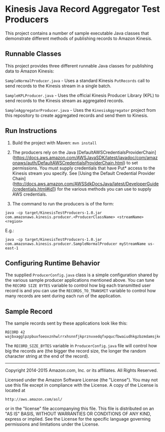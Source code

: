 # Kinesis Java Record Aggregator Test Producers

This project contains a number of sample executable Java classes that demonstrate different methods of publishing records to Amazon Kinesis.

## Runnable Classes

This project provides three different runnable Java classes for publishing data to Amazon Kinesis:

`SampleNormalProducer.java` - Uses a standard Kinesis `PutRecords` call to send records to the Kinesis stream in a single batch.

`SampleKPLProducer.java` - Uses the official Kinesis Producer Library (KPL) to send records to the Kinesis stream as aggregated records.

`SampleAggregatorProducer.java` - Uses the `KinesisAggregator` project from this repository to create aggregated records and send them to Kinesis.

## Run Instructions

1. Build the project with Maven: `mvn install`

2. The producers rely on the Java [DefaultAWSCredentialsProviderChain] (https://docs.aws.amazon.com/AWSJavaSDK/latest/javadoc/com/amazonaws/auth/DefaultAWSCredentialsProviderChain.html) to set permissions.  You must supply credentials that have Put* access to the Kinesis stream you specify.  See [Using the Default Credential Provider Chain] (http://docs.aws.amazon.com/AWSSdkDocsJava/latest/DeveloperGuide/credentials.html#id1) for the various methods you can use to supply AWS credentials.

3.  The command to run the producers is of the form:

`java -cp target/KinesisTestProducers-1.0.jar com.amazonaws.kinesis.producer.<ProducerClassName> <streamName> <region>` 

E.g.:

`java -cp target/KinesisTestProducers-1.0.jar com.amazonaws.kinesis.producer.SampleNormalProducer myStreamName us-east-1`

## Configuring Runtime Behavior

The supplied `ProducerConfig.java` class is a simple configuration shared by the various sample producer applications mentioned above.  You can tune the `RECORD SIZE BYTES` variable to control how big each transmitted user record is and you can use the `RECORDS_TO_TRANSMIT` variable to control how many records are sent during each run of the application.

## Sample Record

The sample records sent by these applications look like this:

```
RECORD 42 wajbxagglpzpbuxfoeoxznhwlrrxhsnnfjkprznvxedqfxpqucfbwaiudhkgzbzmdamsjkezcfrrredlfndbudldudfipzkar
```

The `RECORD_SIZE_BYTES` variable in `ProducerConfig.java` file will control how big the records are (the bigger the record size, the longer the random character string at the end of the record).

----

Copyright 2014-2015 Amazon.com, Inc. or its affiliates. All Rights Reserved.

Licensed under the Amazon Software License (the "License"). You may not use this file except in compliance with the License. A copy of the License is located at

	http://aws.amazon.com/asl/

or in the "license" file accompanying this file. This file is distributed on an "AS IS" BASIS, WITHOUT WARRANTIES OR CONDITIONS OF ANY KIND, express or implied. See the License for the specific language governing permissions and limitations under the License.